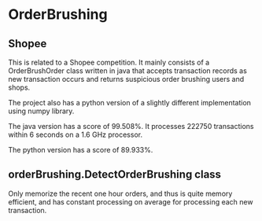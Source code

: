 # OrderBrushing

## Shopee

This is related to a Shopee competition.
It mainly consists of a OrderBrushOrder class written in java
that accepts transaction records as new transaction occurs
and returns suspicious order brushing users and shops.

The project also has a python version of a slightly different
implementation using numpy library.

The java version has a score of 99.508%. 
It processes 222750 transactions within 6 seconds on a 1.6 GHz processor.

The python version has a score of 89.933%.

## orderBrushing.DetectOrderBrushing class

Only memorize the recent one hour orders,
and thus is quite memory efficient,
and has constant processing on average for processing each
new transaction.
